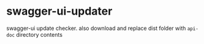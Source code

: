 # swagger-ui-updater
swagger-ui update checker. also download and replace dist folder with `api-doc` directory contents

